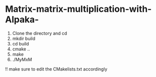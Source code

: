 # Matrix-matrix-multiplication-with-Alpaka-

1. Clone the directory and cd 
3. mkdir build
4. cd build
5. cmake ..
6. make
7. ./MyMxM 


!! make sure to edit the CMakelists.txt accordingly 
